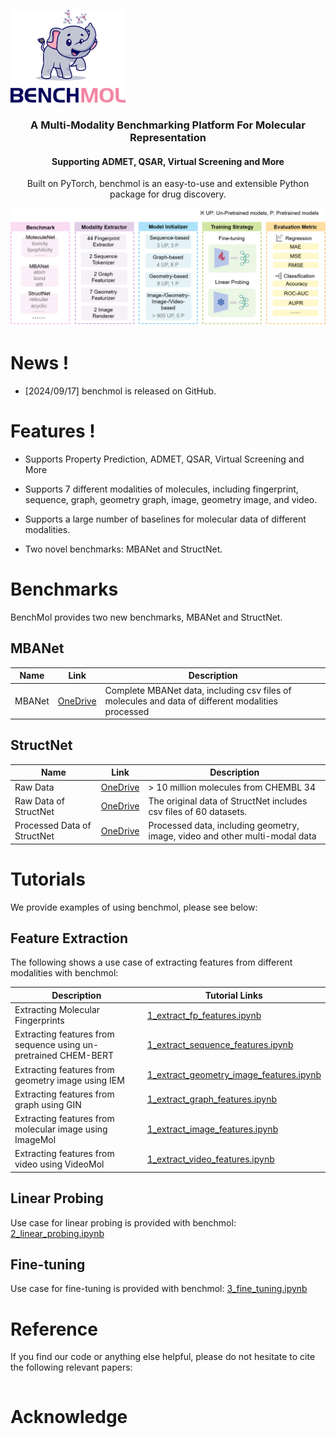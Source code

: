 ![framework](./assets/benchmol-icon-200.png)

<h3 align="center">A Multi-Modality Benchmarking Platform For Molecular Representation</h3>

<h4 align="center">Supporting ADMET, QSAR, Virtual Screening and More</h4>

<div align="center">Built on PyTorch, benchmol is an easy-to-use and extensible Python package for drug discovery.</div>



![framework](./assets/framework.png)





# News !

- [2024/09/17] benchmol is released on GitHub.



# Features !

- Supports Property Prediction, ADMET, QSAR, Virtual Screening and More

- Supports 7 different modalities of molecules, including fingerprint, sequence, graph, geometry graph, image, geometry image, and video.

- Supports a large number of baselines for molecular data of different modalities.

- Two novel benchmarks: MBANet and StructNet.



# Benchmarks

BenchMol provides two new benchmarks, MBANet and StructNet.



## MBANet

| Name   | Link                                                         | Description                                                  |
| ------ | ------------------------------------------------------------ | ------------------------------------------------------------ |
| MBANet | [OneDrive](https://1drv.ms/f/c/53030532e7d1aed6/EkBJ5uQDm8ROn6v1V8W3N6QBM724K5y0xB5ZSjkq0rg8qg?e=71m9XB) | Complete MBANet data, including csv files of molecules and data of different modalities processed |



## StructNet

| Name                        | Link                                                         | Description                                                  |
| --------------------------- | ------------------------------------------------------------ | ------------------------------------------------------------ |
| Raw Data                    | [OneDrive](https://1drv.ms/x/c/53030532e7d1aed6/EY6PJMH6N-9DnGfTcIiL4yIBf2IQaRcO5bPOw4jGQ2HwKQ?e=vcPKj1) | > 10 million molecules from CHEMBL 34                        |
| Raw Data of StructNet       | [OneDrive](https://1drv.ms/f/c/53030532e7d1aed6/Eq40uAkAGLlGmzS4hrwqAn8ByuFMv9mUIVGkpcNVEIfDsw?e=d7Yjrl) | The original data of StructNet includes csv files of 60 datasets. |
| Processed Data of StructNet | [OneDrive](https://1drv.ms/u/c/53030532e7d1aed6/EXRGFKBXVCRLhaHS2hKenfEBsVT2Qb3_Ao8ipALK6b7ksw?e=NtbEqP) | Processed data, including geometry, image, video and other multi-modal data |



# Tutorials

We provide examples of using benchmol, please see below:



## Feature Extraction

The following shows a use case of extracting features from different modalities with benchmol:

| Description                                                  | Tutorial Links                                               |
| ------------------------------------------------------------ | ------------------------------------------------------------ |
| Extracting Molecular Fingerprints                            | [1_extract_fp_features.ipynb](./tutorials/1_extract_fp_features.ipynb) |
| Extracting features from sequence using un-pretrained CHEM-BERT | [1_extract_sequence_features.ipynb](./tutorials/1_extract_sequence_features.ipynb) |
| Extracting features from geometry image using IEM            | [1_extract_geometry_image_features.ipynb](./tutorials/1_extract_geometry_image_features.ipynb) |
| Extracting features from graph using GIN                     | [1_extract_graph_features.ipynb](./tutorials/1_extract_graph_features.ipynb) |
| Extracting features from molecular image using ImageMol      | [1_extract_image_features.ipynb](./tutorials/1_extract_image_features.ipynb) |
| Extracting features from video using VideoMol                | [1_extract_video_features.ipynb](./tutorials/1_extract_video_features.ipynb) |



## Linear Probing

Use case for linear probing is provided with benchmol: [2_linear_probing.ipynb](./tutorials/2_linear_probing.ipynb)



## Fine-tuning

Use case for fine-tuning is provided with benchmol: [3_fine_tuning.ipynb](./tutorials/3_fine_tuning.ipynb) 



# Reference

If you find our code or anything else helpful, please do not hesitate to cite the following relevant papers:

```xnl

```



# Acknowledge

